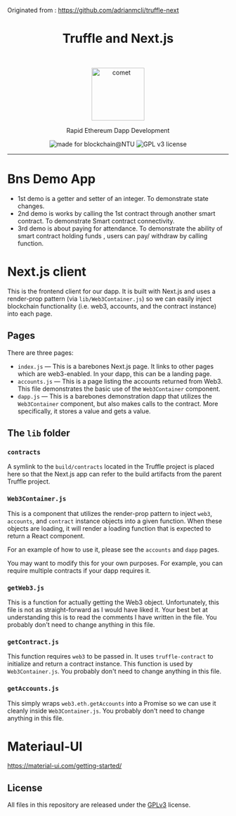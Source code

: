 Originated from : https://github.com/adrianmcli/truffle-next

<h1 align="center">Truffle and Next.js</h1> <br>
<p align="center">
  <img alt="comet" src="https://user-images.githubusercontent.com/943555/33169670-574322ee-cffa-11e7-9150-7b720ee0ee24.png" width="120">
</p>
<p align="center">Rapid Ethereum Dapp Development</p>

<p align="center">
  <img alt="made for blockchain@NTU" src="https://img.shields.io/badge/made%20for-Blockchain%40NTU-blue.svg">
  <img alt="GPL v3 license" src="https://img.shields.io/badge/License-GNU%20GPL%20v3-lightgrey.svg">
</p>

---

# Bns Demo App

- 1st demo is a getter and setter of an integer. To demonstrate state changes.
- 2nd demo is works by calling the 1st contract through another smart contract. To demonstrate Smart contract connectivity.
- 3rd demo is about paying for attendance. To demonstrate the ability of smart contract holding funds , users can pay/ withdraw by calling function.

# Next.js client

This is the frontend client for our dapp. It is built with Next.js and uses a render-prop pattern (via `lib/Web3Container.js`) so we can easily inject blockchain functionality (i.e. web3, accounts, and the contract instance) into each page.

## Pages

There are three pages:

- `index.js` — This is a barebones Next.js page. It links to other pages which are web3-enabled. In your dapp, this can be a landing page.
- `accounts.js` — This is a page listing the accounts returned from Web3. This file demonstrates the basic use of the `Web3Container` component.
- `dapp.js` — This is a barebones demonstration dapp that utilizes the `Web3Container` component, but also makes calls to the contract. More specifically, it stores a value and gets a value.

## The `lib` folder

### `contracts`

A symlink to the `build/contracts` located in the Truffle project is placed here so that the Next.js app can refer to the build artifacts from the parent Truffle project.

### `Web3Container.js`

This is a component that utilizes the render-prop pattern to inject `web3`, `accounts`, and `contract` instance objects into a given function. When these objects are loading, it will render a loading function that is expected to return a React component.

For an example of how to use it, please see the `accounts` and `dapp` pages.

You may want to modify this for your own purposes. For example, you can require multiple contracts if your dapp requires it.

### `getWeb3.js`

This is a function for actually getting the Web3 object. Unfortunately, this file is not as straight-forward as I would have liked it. Your best bet at understanding this is to read the comments I have written in the file. You probably don't need to change anything in this file.

### `getContract.js`

This function requires `web3` to be passed in. It uses `truffle-contract` to initialize and return a contract instance. This function is used by `Web3Container.js`. You probably don't need to change anything in this file.

### `getAccounts.js`

This simply wraps `web3.eth.getAccounts` into a Promise so we can use it cleanly inside `Web3Container.js`. You probably don't need to change anything in this file.

# Materiaul-UI
https://material-ui.com/getting-started/

## License
All files in this repository are released under the [GPLv3](https://github.com/ntusg-blockchain/bns-demo-app/blob/master/LICENSE) license.
